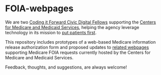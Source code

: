 # FOIA-webpages

We are two [Coding it Forward Civic Digital Fellows](https://codingitforward.com/) supporting the [Centers for Medicare and Medicaid Services](https://www.cms.gov/), helping the agency leverage technology in its mission to [put patients first](https://www.cms.gov/About-CMS/story-page/patients-over-paperwork.html). 

This repository includes prototypes of a web-based Medicare information release authorization form and proposed updates to [related webpages](https://www.cms.gov/Regulations-and-Guidance/Legislation/FOIA/) supporting Medicare FOIA requests currently hosted by the Centers for Medicare and Medicaid Services. 

Feedback, thoughts, and suggestions, are always welcome!
